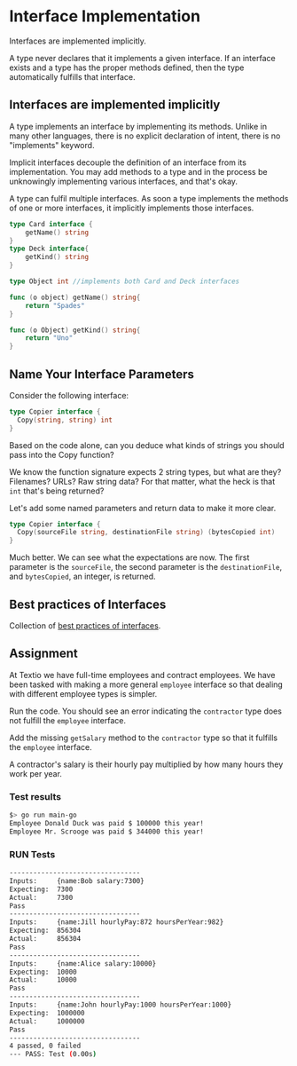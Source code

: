 # Interface Implementation

Interfaces are implemented implicitly.

A type never declares that it implements a given interface. If an interface exists and a type has the proper methods defined, then the type automatically fulfills that interface.

## Interfaces are implemented implicitly

A type implements an interface by implementing its methods. Unlike in many other languages, there is no explicit declaration of intent, there is no "implements" keyword.

Implicit interfaces decouple the definition of an interface from its implementation. You may add methods to a type and in the process be unknowingly implementing various interfaces, and that's okay.

A type can fulfil multiple interfaces. 
As soon a type implements the methods of one or more interfaces, it implicitly implements those interfaces. 
```go
type Card interface {
    getName() string
}
type Deck interface{
    getKind() string
}

type Object int //implements both Card and Deck interfaces

func (o object) getName() string{
    return "Spades"
}

func (o Object) getKind() string{
    return "Uno"
}

```
## Name Your Interface Parameters

Consider the following interface:
```go
type Copier interface {
  Copy(string, string) int
}
```
Based on the code alone, can you deduce what kinds of strings you should pass into the Copy function?

We know the function signature expects 2 string types, but what are they? Filenames? URLs? Raw string data? For that matter, what the heck is that `int` that's being returned?

Let's add some named parameters and return data to make it more clear.
```go 
type Copier interface {
  Copy(sourceFile string, destinationFile string) (bytesCopied int)
}
```
Much better. We can see what the expectations are now. The first parameter is the `sourceFile`, the second parameter is the `destinationFile`, and `bytesCopied`, an integer, is returned.

## Best practices of Interfaces
Collection of [best practices of interfaces](https://blog.boot.dev/golang/golang-interfaces/).

## Assignment

At Textio we have full-time employees and contract employees. We have been tasked with making a more general `employee` interface so that dealing with different employee types is simpler.

Run the code. You should see an error indicating the `contractor` type does not fulfill the `employee` interface.

Add the missing `getSalary` method to the `contractor` type so that it fulfills the `employee` interface.

A contractor's salary is their hourly pay multiplied by how many hours they work per year.

### Test results
```bash
$> go run main-go
Employee Donald Duck was paid $ 100000 this year!
Employee Mr. Scrooge was paid $ 344000 this year!
```
### RUN Tests
```bash
---------------------------------
Inputs:     {name:Bob salary:7300}
Expecting:  7300
Actual:     7300
Pass
---------------------------------
Inputs:     {name:Jill hourlyPay:872 hoursPerYear:982}
Expecting:  856304
Actual:     856304
Pass
---------------------------------
Inputs:     {name:Alice salary:10000}
Expecting:  10000
Actual:     10000
Pass
---------------------------------
Inputs:     {name:John hourlyPay:1000 hoursPerYear:1000}
Expecting:  1000000
Actual:     1000000
Pass
---------------------------------
4 passed, 0 failed
--- PASS: Test (0.00s)
```